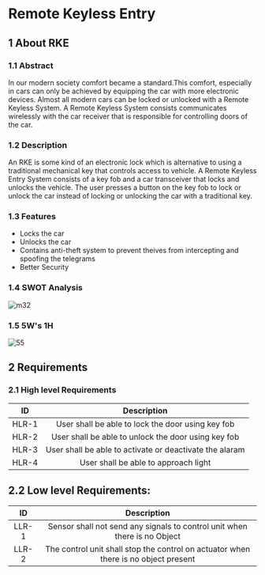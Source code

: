# Remote Keyless Entry


## 1 About RKE

### 1.1 Abstract
In our modern society comfort became a standard.This comfort, especially in cars can only be achieved by equipping the car with more electronic devices. Almost all modern cars can be locked or unlocked with a Remote Keyless System. A Remote Keyless System consists communicates wirelessly with the car receiver that is responsible for controlling doors of the car. 

### 1.2 Description
An RKE is some kind of an electronic lock which is alternative to using a traditional mechanical key that controls access to vehicle. A Remote Keyless Entry System consists of a key fob and a car transceiver that locks and unlocks the vehicle. The user presses a button on the key fob to lock or unlock the car instead of locking or unlocking the car with a traditional key.

### 1.3 Features
- Locks the car
- Unlocks the car
- Contains anti-theft system to prevent theives from intercepting and spoofing the telegrams
- Better Security

### 1.4 SWOT Analysis
![m32](https://user-images.githubusercontent.com/98951784/157824684-cd60f6f8-46f6-4ee0-b932-29552117b292.png)

### 1.5 5W's 1H
![55](https://user-images.githubusercontent.com/98951784/157828539-23990279-cc63-4cb7-aec0-3fc0c9163b06.png)

## 2 Requirements

### 2.1 High level Requirements
| ID | Description| 
|:---:|:---:|
|HLR-1| User shall be able to lock the door using key fob|
|HLR-2| User shall be able to unlock the door using key fob|  
|HLR-3| User shall be able to activate or deactivate the alaram|
|HLR-4| User shall be able to approach light|

## 2.2 Low level Requirements:

| ID | Description|
|:---:|:---:|
|LLR-1|Sensor shall not send any signals to control unit when there is no Object|
|LLR-2|The control unit shall stop the control on actuator when there is no object present|


